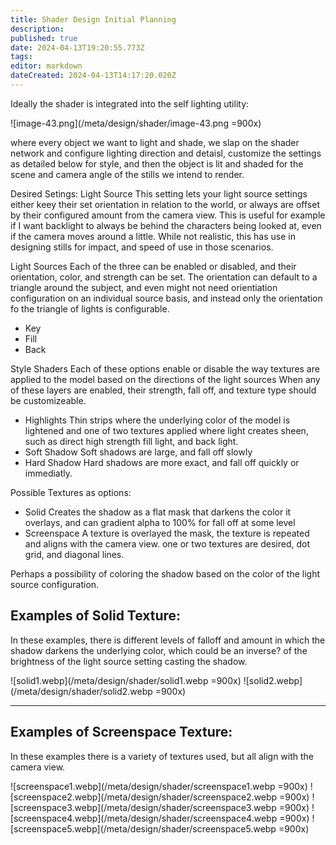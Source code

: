 ```yaml
---
title: Shader Design Initial Planning
description: 
published: true
date: 2024-04-13T19:20:55.773Z
tags: 
editor: markdown
dateCreated: 2024-04-13T14:17:20.020Z
---
```


Ideally the shader is integrated into the self lighting utility:

![image-43.png](/meta/design/shader/image-43.png =900x)

where every object we want to light and shade, we slap on the shader network and configure lighting direction and detaisl, customize the settings as detailed below for style, and then the object is lit and shaded for the scene and camera angle of the stills we intend to render.



Desired Setings:
Light Source
This setting lets your light source settings either keey their set orientation in relation to the world, or always are offset by their configured amount from the camera view. This is useful for example if I want backlight to always be behind the characters being looked at, even if the camera moves around a little. While not realistic, this has use in designing stills for impact, and speed of use in those scenarios.

Light Sources
Each of the three can be enabled or disabled, and their orientation, color, and strength can be set. The orientation can default to a triangle around the subject, and even might not need orientiation configuration on an individual source basis, and instead only the orientation fo the triangle of lights is configurable.
- Key
- Fill
- Back

Style Shaders
Each of these options enable or disable the way textures are applied to the model based on the directions of the light sources
When any of these layers are enabled, their strength, fall off, and texture type should be customizeable.

- Highlights
Thin strips where the underlying color of the model is lightened and one of two textures applied where light creates sheen, such as direct high strength fill light, and back light.
- Soft Shadow
Soft shadows are large, and fall off slowly
- Hard Shadow
Hard shadows are more exact, and fall off quickly or immediatly.


Possible Textures as options:
- Solid
Creates the shadow as a flat mask that darkens the color it overlays, and can gradient alpha to 100% for fall off at some level
- Screenspace
A texture is overlayed the mask, the texture is repeated and aligns with the camera view. one or two textures are desired, dot grid, and diagonal lines.

Perhaps a possibility of coloring the shadow based on the color of the light source configuration.

## Examples of Solid Texture:
In these examples, there is different levels of falloff and amount in which the shadow darkens the underlying color, which could be an inverse? of the brightness of the light source setting casting the shadow.

![solid1.webp](/meta/design/shader/solid1.webp =900x)
![solid2.webp](/meta/design/shader/solid2.webp =900x)

---

## Examples of Screenspace Texture:
In these examples there is a variety of textures used, but all align with the camera view.

![screenspace1.webp](/meta/design/shader/screenspace1.webp =900x)
![screenspace2.webp](/meta/design/shader/screenspace2.webp =900x)
![screenspace3.webp](/meta/design/shader/screenspace3.webp =900x)
![screenspace4.webp](/meta/design/shader/screenspace4.webp =900x)
![screenspace5.webp](/meta/design/shader/screenspace5.webp =900x)